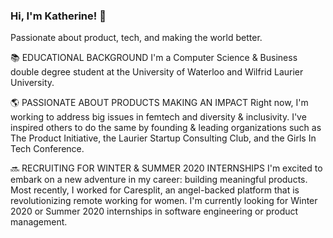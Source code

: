 ### Hi, I'm Katherine! 👋
Passionate about product, tech, and making the world better.

📚 EDUCATIONAL BACKGROUND
I'm a Computer Science & Business double degree student at the University of Waterloo and Wilfrid Laurier University.

🌎 PASSIONATE ABOUT PRODUCTS MAKING AN IMPACT
Right now, I'm working to address big issues in femtech and diversity & inclusivity. I've inspired others to do the same by founding & leading organizations such as The Product Initiative, the Laurier Startup Consulting Club, and the Girls In Tech Conference.

🔜 RECRUITING FOR WINTER & SUMMER 2020 INTERNSHIPS
I'm excited to embark on a new adventure in my career: building meaningful products. Most recently, I worked for Caresplit, an angel-backed platform that is revolutionizing remote working for women. I'm currently looking for Winter 2020 or Summer 2020 internships in software engineering or product management.
